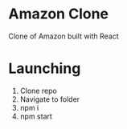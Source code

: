 # Amazon Clone
Clone of Amazon built with React

# Launching
1) Clone repo
2) Navigate to folder
3) npm i
4) npm start
